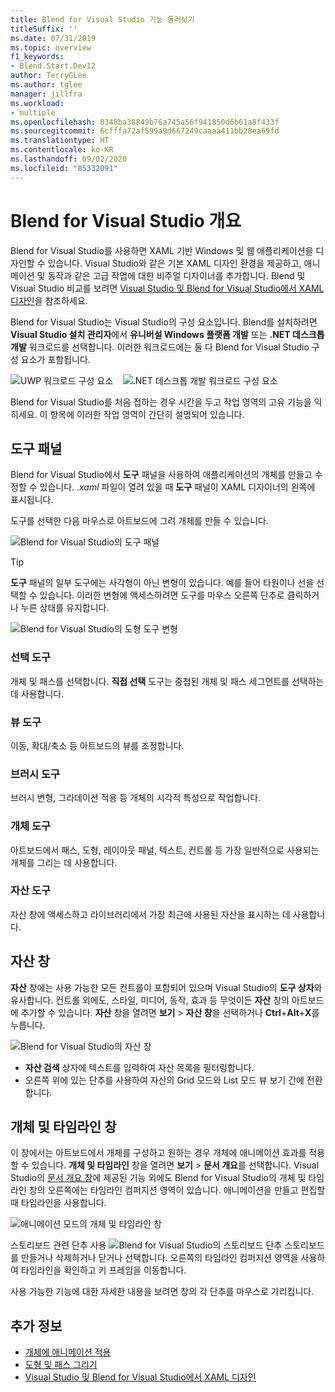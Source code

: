 ```yaml
---
title: Blend for Visual Studio 기능 둘러보기
titleSuffix: ''
ms.date: 07/31/2019
ms.topic: overview
f1_keywords:
- Blend.Start.Dev12
author: TerryGLee
ms.author: tglee
manager: jillfra
ms.workload:
- multiple
ms.openlocfilehash: 8348ba38849b76a745a56f941850d6b61a8f433f
ms.sourcegitcommit: 6cfffa72af599a9d667249caaaa411bb28ea69fd
ms.translationtype: HT
ms.contentlocale: ko-KR
ms.lasthandoff: 09/02/2020
ms.locfileid: "85332091"
---
```

# <a name="blend-for-visual-studio-overview"></a>Blend for Visual Studio 개요

Blend for Visual Studio를 사용하면 XAML 기반 Windows 및 웹 애플리케이션을 디자인할 수 있습니다. Visual Studio와 같은 기본 XAML 디자인 환경을 제공하고, 애니메이션 및 동작과 같은 고급 작업에 대한 비주얼 디자이너를 추가합니다. Blend 및 Visual Studio 비교를 보려면 [Visual Studio 및 Blend for Visual Studio에서 XAML 디자인](../xaml-tools/designing-xaml-in-visual-studio.md)을 참조하세요.

Blend for Visual Studio는 Visual Studio의 구성 요소입니다. Blend를 설치하려면 **Visual Studio 설치 관리자**에서 **유니버설 Windows 플랫폼 개발** 또는 **.NET 데스크톱 개발** 워크로드를 선택합니다. 이러한 워크로드에는 둘 다 Blend for Visual Studio 구성 요소가 포함됩니다.

![UWP 워크로드 구성 요소](media/installer-uwp.png)&nbsp;&nbsp;&nbsp;&nbsp;![.NET 데스크톱 개발 워크로드 구성 요소](media/installer-dotnet-desktop.png)

Blend for Visual Studio를 처음 접하는 경우 시간을 두고 작업 영역의 고유 기능을 익히세요. 이 항목에 이러한 작업 영역이 간단히 설명되어 있습니다.

## <a name="tools-panel"></a>도구 패널

Blend for Visual Studio에서 **도구** 패널을 사용하여 애플리케이션의 개체를 만들고 수정할 수 있습니다. *.xaml* 파일이 열려 있을 때 **도구** 패널이 XAML 디자이너의 왼쪽에 표시됩니다.

도구를 선택한 다음 마우스로 아트보드에 그려 개체를 만들 수 있습니다.

![Blend for Visual Studio의 도구 패널](media/blend-tools-panel.png)

> [!TIP]
> **도구** 패널의 일부 도구에는 사각형이 아닌 변형이 있습니다. 예를 들어 타원이나 선을 선택할 수 있습니다. 이러한 변형에 액세스하려면 도구를 마우스 오른쪽 단추로 클릭하거나 누른 상태를 유지합니다.
>
> ![Blend for Visual Studio의 도형 도구 변형](media/blend-rectangle-tool-variations.png)

### <a name="selection-tools"></a>선택 도구

개체 및 패스를 선택합니다. **직접 선택** 도구는 중첩된 개체 및 패스 세그먼트를 선택하는 데 사용합니다.

### <a name="view-tools"></a>뷰 도구

이동, 확대/축소 등 아트보드의 뷰를 조정합니다.

### <a name="brush-tools"></a>브러시 도구

브러시 변형, 그라데이션 적용 등 개체의 시각적 특성으로 작업합니다.

### <a name="object-tools"></a>개체 도구

아트보드에서 패스, 도형, 레이아웃 패널, 텍스트, 컨트롤 등 가장 일반적으로 사용되는 개체를 그리는 데 사용합니다.

### <a name="asset-tools"></a>자산 도구

자산 창에 액세스하고 라이브러리에서 가장 최근에 사용된 자산을 표시하는 데 사용합니다.

## <a name="assets-window"></a>자산 창

**자산** 창에는 사용 가능한 모든 컨트롤이 포함되어 있으며 Visual Studio의 **도구 상자**와 유사합니다. 컨트롤 외에도, 스타일, 미디어, 동작, 효과 등 무엇이든 **자산** 창의 아트보드에 추가할 수 있습니다. **자산** 창을 열려면 **보기** > **자산 창**을 선택하거나 **Ctrl**+**Alt**+**X**를 누릅니다.

![Blend for Visual Studio의 자산 창](media/blend-assets-window.png)

- **자산 검색** 상자에 텍스트를 입력하여 자산 목록을 필터링합니다.
- 오른쪽 위에 있는 단추를 사용하여 자산의 Grid 모드와 List 모드 뷰 보기 간에 전환합니다.

## <a name="objects-and-timeline-window"></a>개체 및 타임라인 창

이 창에서는 아트보드에서 개체를 구성하고 원하는 경우 개체에 애니메이션 효과를 적용할 수 있습니다. **개체 및 타임라인** 창을 열려면 **보기** > **문서 개요**를 선택합니다. Visual Studio의 [문서 개요 창](creating-a-ui-by-using-xaml-designer-in-visual-studio.md#document-outline-window)에 제공된 기능 외에도 Blend for Visual Studio의 개체 및 타임라인 창의 오른쪽에는 타임라인 컴퍼지션 영역이 있습니다. 애니메이션을 만들고 편집할 때 타임라인을 사용합니다.

![애니메이션 모드의 개체 및 타임라인 창](media/storyboard-timeline.png)

스토리보드 관련 단추 사용 ![Blend for Visual Studio의 스토리보드 단추](media/storyboard-buttons.png) 스토리보드를 만들거나 삭제하거나 닫거나 선택합니다. 오른쪽의 타임라인 컴퍼지션 영역을 사용하여 타임라인을 확인하고 키 프레임을 이동합니다.

사용 가능한 기능에 대한 자세한 내용을 보려면 창의 각 단추를 마우스로 가리킵니다.

## <a name="see-also"></a>추가 정보

- [개체에 애니메이션 적용](../xaml-tools/animate-objects-in-xaml-designer.md)
- [도형 및 패스 그리기](../xaml-tools/draw-shapes-and-paths.md)
- [Visual Studio 및 Blend for Visual Studio에서 XAML 디자인](../xaml-tools/designing-xaml-in-visual-studio.md)
